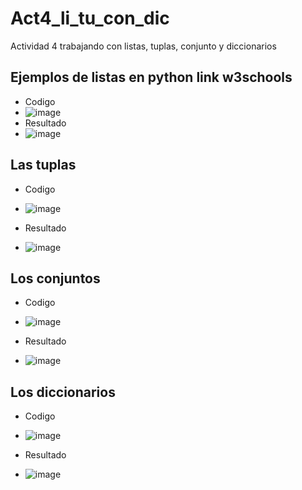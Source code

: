 # Act4_li_tu_con_dic
Actividad 4 trabajando con listas, tuplas, conjunto y diccionarios

## Ejemplos de listas en python  link w3schools
- Codigo
- ![image](https://github.com/user-attachments/assets/67c72553-e19f-40e3-b843-fe6fd89d0762)
- Resultado
- ![image](https://github.com/user-attachments/assets/57354650-3a84-4f0c-a2e1-1fb1996cad02)

## Las tuplas

- Codigo
- ![image](https://github.com/user-attachments/assets/d5d0d7f3-87a4-4b2c-a92d-6cd54ae78da1)

- Resultado
- ![image](https://github.com/user-attachments/assets/212cd657-a2c9-45c5-a154-a190f176e0b7)

## Los conjuntos

- Codigo
- ![image](https://github.com/user-attachments/assets/31bbb52c-0a0e-4caf-9e07-7246c43897d3)

- Resultado
- ![image](https://github.com/user-attachments/assets/0968e1d1-3f05-445e-a802-dbbb4f587049)


## Los diccionarios

- Codigo
- ![image](https://github.com/user-attachments/assets/07e72ff7-9a89-4e16-b6d7-74a4aeaeba55)


- Resultado
- ![image](https://github.com/user-attachments/assets/b8d98a44-b83c-44c4-b525-030261796f7f)





